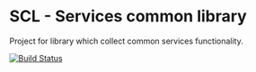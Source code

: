 # SCL - Services common library
Project for library which collect common services functionality.

[![Build Status](https://travis-ci.org/flapek/SCL.svg?branch=master)](https://travis-ci.org/flapek/SCL)